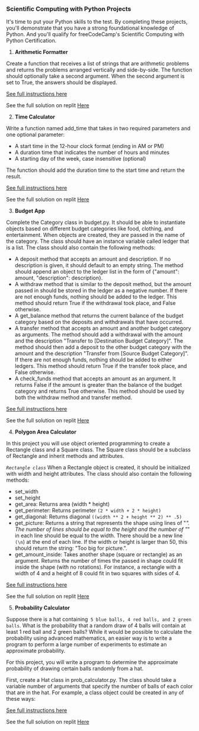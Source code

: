 ### Scientific Computing with Python Projects

It's time to put your Python skills to the test. By completing these projects, you'll demonstrate that you have a strong foundational knowledge of Python. And you'll qualify for freeCodeCamp's Scientific Computing with Python Certification.


1. **Arithmetic Formatter**
   

Create a function that receives a list of strings that are arithmetic problems and returns the problems arranged vertically and side-by-side. The function should optionally take a second argument. When the second argument is set to True, the answers should be displayed.

[See full instructions here](https://www.freecodecamp.org/learn/scientific-computing-with-python/scientific-computing-with-python-projects/arithmetic-formatter)


See the full solution on replit [Here](https://replit.com/@WsNdungu/boilerplate-arithmetic-formatter-3)


2. **Time Calculator**
   

Write a function named add_time that takes in two required parameters and one optional parameter:

- A start time in the 12-hour clock format (ending in AM or PM)
- A duration time that indicates the number of hours and minutes
- A starting day of the week, case insensitive (optional) 

The function should add the duration time to the start time and return the result.


[See full instructions here](https://www.freecodecamp.org/learn/scientific-computing-with-python/scientific-computing-with-python-projects/time-calculator)


See the full solution on replit [Here](https://replit.com/@WsNdungu/boilerplate-time-calculator-2#time_calculator.py)


3. **Budget App**
    

Complete the Category class in budget.py. It should be able to instantiate objects based on different budget categories like food, clothing, and entertainment. When objects are created, they are passed in the name of the category. The class should have an instance variable called ledger that is a list. The class should also contain the following methods:

- A deposit method that accepts an amount and description. If no description is given, it should default to an empty string. The method should append an object to the ledger list in the form of {"amount": amount, "description": description}.
- A withdraw method that is similar to the deposit method, but the amount passed in should be stored in the ledger as a negative number. If there are not enough funds, nothing should be added to the ledger. This method should return True if the withdrawal took place, and False otherwise.
- A get_balance method that returns the current balance of the budget category based on the deposits and withdrawals that have occurred.
- A transfer method that accepts an amount and another budget category as arguments. The method should add a withdrawal with the amount and the description "Transfer to [Destination Budget Category]". The method should then add a deposit to the other budget category with the amount and the description "Transfer from [Source Budget Category]". If there are not enough funds, nothing should be added to either ledgers. This method should return True if the transfer took place, and False otherwise.
- A check_funds method that accepts an amount as an argument. It returns False if the amount is greater than the balance of the budget category and returns True otherwise. This method should be used by both the withdraw method and transfer method.


[See full instructions here](https://www.freecodecamp.org/learn/scientific-computing-with-python/scientific-computing-with-python-projects/budget-app)


See the full solution on replit [Here](https://replit.com/@WsNdungu/boilerplate-budget-app#budget.py)


4. **Polygon Area Calculator**
   

In this project you will use object oriented programming to create a Rectangle class and a Square class. The Square class should be a subclass of Rectangle and inherit methods and attributes.

*`Rectangle class`*
When a Rectangle object is created, it should be initialized with width and height attributes. The class should also contain the following methods:

- set_width
- set_height
- get_area: Returns area (width * height)
- get_perimeter: Returns perimeter `(2 * width + 2 * height)`
- get_diagonal: Returns diagonal `((width ** 2 + height ** 2) ** .5)`
- get_picture: Returns a string that represents the shape using lines of "*". The number of lines should be equal to the height and the number of "*" in each line should be equal to the width. There should be a new line `(\n`) at the end of each line. If the width or height is larger than 50, this should return the string: "Too big for picture.".
- get_amount_inside: Takes another shape (square or rectangle) as an argument. Returns the number of times the passed in shape could fit inside the shape (with no rotations). For instance, a rectangle with a width of 4 and a height of 8 could fit in two squares with sides of 4.


[See full instructions here](https://www.freecodecamp.org/learn/scientific-computing-with-python/scientific-computing-with-python-projects/polygon-area-calculator)


See the full solution on replit [Here](https://replit.com/@WsNdungu/boilerplate-polygon-area-calculator#shape_calculator.py)



5. **Probability Calculator**
   

Suppose there is a hat containing` 5 blue balls, 4 red balls, and 2 green balls`. What is the probability that a random draw of 4 balls will contain at least 1 red ball and 2 green balls? While it would be possible to calculate the probability using advanced mathematics, an easier way is to write a program to perform a large number of experiments to estimate an approximate probability.

For this project, you will write a program to determine the approximate probability of drawing certain balls randomly from a hat.

First, create a Hat class in prob_calculator.py. The class should take a variable number of arguments that specify the number of balls of each color that are in the hat. For example, a class object could be created in any of these ways:


[See full instructions here](https://www.freecodecamp.org/learn/scientific-computing-with-python/scientific-computing-with-python-projects/probability-calculator)


See the full solution on replit [Here](https://replit.com/@WsNdungu/boilerplate-probability-calculator#prob_calculator.py)